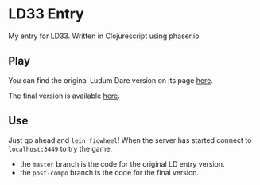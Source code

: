 # LD33 Entry
My entry for LD33. Written in Clojurescript using phaser.io

## Play
You can find the original Ludum Dare version on its page [here](http://ludumdare.com/compo/ludum-dare-33/?action=preview&uid=38813).

The final version is available [here](http://ludumdare.com/compo/ludum-dare-33/?action=preview&uid=38813).

## Use
Just go ahead and `lein figwheel`! When the server has started connect to `localhost:3449` to try the game.

* the `master` branch is the code for the original LD entry version.
* the `post-compo` branch is the code for the final version.
